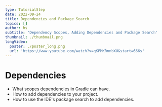 ```yaml
---
type: TutorialStep
date: 2022-09-24
title: Dependencies and Package Search
topics: []
author: hs
subtitle: 'Dependency Scopes, Adding Dependencies and Package Search'
thumbnail: ./thumbnail.png
longVideo:
  poster: ./poster_long.png
  url: 'https://www.youtube.com/watch?v=gKPMKRnnbXU&start=666s'
---
```


# Dependencies

* What scopes dependencies in Gradle can have.
* How to add dependencies to your project.
* How to use the IDE's package search to add dependencies.
